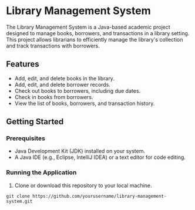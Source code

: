 # Library Management System

The Library Management System is a Java-based academic project designed to manage books, borrowers, and transactions in a library setting. This project allows librarians to efficiently manage the library's collection and track transactions with borrowers.

## Features

- Add, edit, and delete books in the library.
- Add, edit, and delete borrower records.
- Check out books to borrowers, including due dates.
- Check in books from borrowers.
- View the list of books, borrowers, and transaction history.

## Getting Started

### Prerequisites

- Java Development Kit (JDK) installed on your system.
- A Java IDE (e.g., Eclipse, IntelliJ IDEA) or a text editor for code editing.

### Running the Application

1. Clone or download this repository to your local machine.

```shell
git clone https://github.com/yourusername/library-management-system.git
